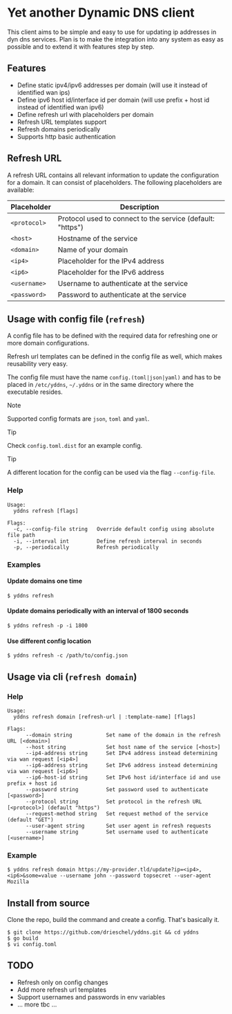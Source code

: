 # Yet another Dynamic DNS client

This client aims to be simple and easy to use for updating ip addresses in dyn dns services. Plan is to make the integration into any system as easy as possible and to extend it with features step by step.

## Features
- Define static ipv4/ipv6 addresses per domain (will use it instead of identified wan ips)
- Define ipv6 host id/interface id per domain (will use prefix + host id instead of identified wan ipv6)
- Define refresh url with placeholders per domain
- Refresh URL templates support
- Refresh domains periodically
- Supports http basic authentication

## Refresh URL
A refresh URL contains all relevant information to update the configuration for a domain. It can consist of placeholders. The following placeholders are available:

| Placeholder  | Description                                                |
|--------------|------------------------------------------------------------|
| `<protocol>` | Protocol used to connect to the service (default: "https") |
| `<host>`     | Hostname of the service                                    |
| `<domain>`   | Name of your domain                                        |
| `<ip4>`      | Placeholder for the IPv4 address                           |
| `<ip6>`      | Placeholder for the IPv6 address                           |
| `<username>` | Username to authenticate at the service                    |
| `<password>` | Password to authenticate at the service                    |

## Usage with config file (`refresh`)
A config file has to be defined with the required data for refreshing one or more domain configurations.

Refresh url templates can be defined in the config file as well, which makes reusability very easy.

The config file must have the name `config.(toml|json|yaml)` and has to be placed in `/etc/yddns`, `~/.yddns` or in the same directory where the executable resides.

>[!NOTE]
> Supported config formats are `json`, `toml` and `yaml`.
>

>[!TIP]
> Check `config.toml.dist` for an example config.

>[!TIP]
> A different location for the config can be used via the flag `--config-file`.
### Help
```
Usage:
  yddns refresh [flags]

Flags:
  -c, --config-file string   Override default config using absolute file path
  -i, --interval int         Define refresh interval in seconds
  -p, --periodically         Refresh periodically

```
### Examples
#### Update domains one time
```shell
$ yddns refresh
```
#### Update domains periodically with an interval of 1800 seconds
```shell
$ yddns refresh -p -i 1800
```
#### Use different config location
```shell
$ yddns refresh -c /path/to/config.json
```

## Usage via cli (`refresh domain`)
### Help
```
Usage:
  yddns refresh domain [refresh-url | :template-name] [flags]

Flags:
      --domain string           Set name of the domain in the refresh URL [<domain>]
      --host string             Set host name of the service [<host>]
      --ip4-address string      Set IPv4 address instead determining via wan request [<ip4>]
      --ip6-address string      Set IPv6 address instead determining via wan request [<ip6>]
      --ip6-host-id string      Set IPv6 host id/interface id and use prefix + host id
      --password string         Set password used to authenticate [<password>]
      --protocol string         Set protocol in the refresh URL [<protocol>] (default "https")
      --request-method string   Set request method of the service (default "GET")
      --user-agent string       Set user agent in refresh requests
      --username string         Set username used to authenticate [<username>]
```
### Example
```shell
$ yddns refresh domain https://my-provider.tld/update?ip=<ip4>,<ip6>&some=value --username john --password topsecret --user-agent Mozilla
```
## Install from source
Clone the repo, build the command and create a config. That's basically it.
```shell
$ git clone https://github.com/drieschel/yddns.git && cd yddns
$ go build
$ vi config.toml
```

## TODO
- Refresh only on config changes
- Add more refresh url templates
- Support usernames and passwords in env variables
- ... more tbc ...